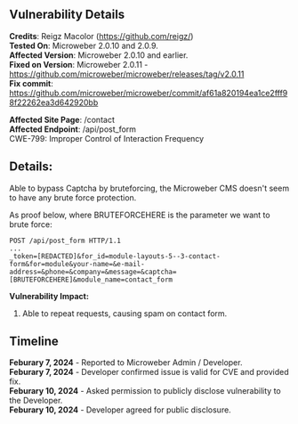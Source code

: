 ## Vulnerability Details

**Credits**: Reigz Macolor (https://github.com/reigz/)<br/>
**Tested On**: Microweber 2.0.10 and 2.0.9.<br/>
**Affected Version**: Microweber 2.0.10  and earlier.<br/>
**Fixed on Version**: Microweber 2.0.11 - https://github.com/microweber/microweber/releases/tag/v2.0.11<br/>
**Fix commit**: https://github.com/microweber/microweber/commit/af61a820194ea1ce2fff98f22262ea3d642920bb 

**Affected Site Page**: /contact<br/>
**Affected Endpoint**: /api/post_form<br/>
CWE-799: Improper Control of Interaction Frequency
## **Details:**
Able to bypass Captcha by bruteforcing, the Microweber CMS doesn't seem to have any brute force protection.

As proof below, where BRUTEFORCEHERE is the parameter we want to brute force:
~~~http
POST /api/post_form HTTP/1.1
...
_token=[REDACTED]&for_id=module-layouts-5--3-contact-form&for=module&your-name=&e-mail-address=&phone=&company=&message=&captcha=[BRUTEFORCEHERE]&module_name=contact_form
~~~

**Vulnerability Impact:**
1. Able to repeat requests, causing spam on contact form.

## **Timeline**

**Feburary 7, 2024** - Reported to Microweber Admin / Developer.<br/>
**Feburary 7, 2024** - Developer confirmed issue is valid for CVE and provided fix.<br/>
**Feburary 10, 2024** - Asked permission to publicly disclose vulnerability to the Developer.<br/>
**Feburary 10, 2024** - Developer agreed for public disclosure.
